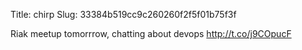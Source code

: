 Title: chirp
Slug: 33384b519cc9c260260f2f5f01b75f3f

Riak meetup tomorrrow, chatting about devops <a href="http://t.co/j9COpucF">http://t.co/j9COpucF</a>
